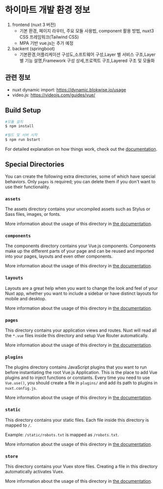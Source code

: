 # 하이마트 개발 환경 정보
 1) frontend (nuxt 3 버전)
    -  기본 환경, 페이지 라우터, 주요 모듈 사용법, component 활용 방법, nuxt3 CSS 프레임워크(Tailwind CSS)
    * MPA 기반 vue.js는 추가 예정
 2) backent (springboot) 
    - 기본환경,어플리케이션 구성도,소프트웨어 구성,Layer 별 서비스 구조,Layer 별 기능 설명,Framework 구성 상세,프로젝트 구조,Layered 구조 및 모듈화

## 관련 정보
* nuxt dynamic import: https://dynamic.blokwise.io/usage
* video.js: https://videojs.com/guides/vue/

## Build Setup

```bash
#모듈 설치
$ npm install

#빌드 및 서버 시작
$ npm run bstart
```

For detailed explanation on how things work, check out the [documentation](https://nuxtjs.org).

## Special Directories

You can create the following extra directories, some of which have special behaviors. Only `pages` is required; you can delete them if you don't want to use their functionality.

### `assets`

The assets directory contains your uncompiled assets such as Stylus or Sass files, images, or fonts.

More information about the usage of this directory in [the documentation](https://nuxtjs.org/docs/2.x/directory-structure/assets).

### `components`

The components directory contains your Vue.js components. Components make up the different parts of your page and can be reused and imported into your pages, layouts and even other components.

More information about the usage of this directory in [the documentation](https://nuxtjs.org/docs/2.x/directory-structure/components).

### `layouts`

Layouts are a great help when you want to change the look and feel of your Nuxt app, whether you want to include a sidebar or have distinct layouts for mobile and desktop.

More information about the usage of this directory in [the documentation](https://nuxtjs.org/docs/2.x/directory-structure/layouts).


### `pages`

This directory contains your application views and routes. Nuxt will read all the `*.vue` files inside this directory and setup Vue Router automatically.

More information about the usage of this directory in [the documentation](https://nuxtjs.org/docs/2.x/get-started/routing).

### `plugins`

The plugins directory contains JavaScript plugins that you want to run before instantiating the root Vue.js Application. This is the place to add Vue plugins and to inject functions or constants. Every time you need to use `Vue.use()`, you should create a file in `plugins/` and add its path to plugins in `nuxt.config.js`.

More information about the usage of this directory in [the documentation](https://nuxtjs.org/docs/2.x/directory-structure/plugins).

### `static`

This directory contains your static files. Each file inside this directory is mapped to `/`.

Example: `/static/robots.txt` is mapped as `/robots.txt`.

More information about the usage of this directory in [the documentation](https://nuxtjs.org/docs/2.x/directory-structure/static).

### `store`

This directory contains your Vuex store files. Creating a file in this directory automatically activates Vuex.

More information about the usage of this directory in [the documentation](https://nuxtjs.org/docs/2.x/directory-structure/store).
